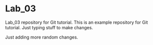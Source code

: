 # Lab_03
Lab_03 repository for Git tutorial.
This is an example repository for Git tutorial.
Just typing stuff to make changes.

Just adding more random changes.
